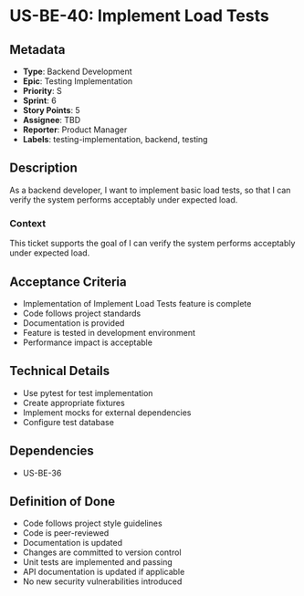 # US-BE-40: Implement Load Tests

## Metadata
- **Type**: Backend Development
- **Epic**: Testing Implementation
- **Priority**: S
- **Sprint**: 6
- **Story Points**: 5
- **Assignee**: TBD
- **Reporter**: Product Manager
- **Labels**: testing-implementation, backend, testing

## Description
As a backend developer, I want to implement basic load tests, so that I can verify the system performs acceptably under expected load.

### Context
This ticket supports the goal of I can verify the system performs acceptably under expected load.

## Acceptance Criteria
- Implementation of Implement Load Tests feature is complete
- Code follows project standards
- Documentation is provided
- Feature is tested in development environment
- Performance impact is acceptable

## Technical Details
- Use pytest for test implementation
- Create appropriate fixtures
- Implement mocks for external dependencies
- Configure test database

## Dependencies
- US-BE-36

## Definition of Done
- Code follows project style guidelines
- Code is peer-reviewed
- Documentation is updated
- Changes are committed to version control
- Unit tests are implemented and passing
- API documentation is updated if applicable
- No new security vulnerabilities introduced
